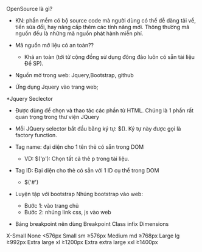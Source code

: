 OpenSource là gì?

- KN: phần mềm có bộ source code mà người dùng có thể dễ dàng tải về, tiến sửa đổi, hay nâng cấp thêm các tính năng mới. Thông thường mã nguồn đều là những mã nguồn phát hành miễn phí.
- Mã nguồn mở liệu có an toàn??

  - Khá an toàn (tới từ cộng đồng sử dụng đông đảo luôn có sẵn tài liệu Để SP).

- Nguồn mở trong web: Jquery,Bootstrap, github

- Ứng dụng Jquery vào trang web;

\*Jquery Seclector

- Được dùng để chọn và thao tác các phần tử HTML. Chúng là 1 phần rất quan trọng trong thư viện JQuery
- Mỗi JQuery selector bắt đầu bằng ký tự: $(). Ký tự này được gọi là factory function.
- Tag name: đại diện cho 1 tên thẻ có sẵn trong DOM

  - VD: $('p'): Chọn tất cả thẻ p trong tài liệu.

- Tag ID: Đại diện cho thẻ có sẵn với 1 ID cụ thể trong DOM

  - $('#')

- Luyện tập với bootstrap
  Nhúng bootstrap vào web:

  - Bước 1: vào trang chủ
  - Bước 2: nhúng link css, js vào web

- Bảng breakpoint nên dùng
  Breakpoint Class infix Dimensions

X-Small None <576px
Small sm ≥576px
Medium md ≥768px
Large lg ≥992px
Extra large xl ≥1200px
Extra extra large xxl ≥1400px
